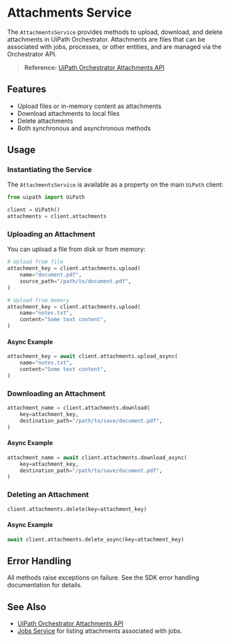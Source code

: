 # Attachments Service

The `AttachmentsService` provides methods to upload, download, and delete attachments in UiPath Orchestrator. Attachments are files that can be associated with jobs, processes, or other entities, and are managed via the Orchestrator API.

> **Reference:** [UiPath Orchestrator Attachments API](https://docs.uipath.com/orchestrator/reference/api-attachments)

## Features
- Upload files or in-memory content as attachments
- Download attachments to local files
- Delete attachments
- Both synchronous and asynchronous methods

## Usage

### Instantiating the Service

The `AttachmentsService` is available as a property on the main `UiPath` client:

```python
from uipath import UiPath

client = UiPath()
attachments = client.attachments
```

### Uploading an Attachment

You can upload a file from disk or from memory:

```python
# Upload from file
attachment_key = client.attachments.upload(
    name="document.pdf",
    source_path="/path/to/document.pdf",
)

# Upload from memory
attachment_key = client.attachments.upload(
    name="notes.txt",
    content="Some text content",
)
```

#### Async Example
```python
attachment_key = await client.attachments.upload_async(
    name="notes.txt",
    content="Some text content",
)
```

### Downloading an Attachment

```python
attachment_name = client.attachments.download(
    key=attachment_key,
    destination_path="/path/to/save/document.pdf",
)
```

#### Async Example
```python
attachment_name = await client.attachments.download_async(
    key=attachment_key,
    destination_path="/path/to/save/document.pdf",
)
```

### Deleting an Attachment

```python
client.attachments.delete(key=attachment_key)
```

#### Async Example
```python
await client.attachments.delete_async(key=attachment_key)
```

## Error Handling

All methods raise exceptions on failure. See the SDK error handling documentation for details.

## See Also
- [UiPath Orchestrator Attachments API](https://docs.uipath.com/orchestrator/reference/api-attachments)
- [Jobs Service](./jobs.md) for listing attachments associated with jobs. 